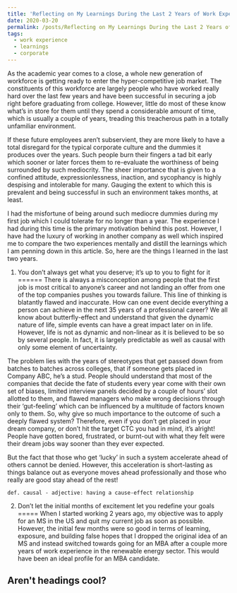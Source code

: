 ```yaml
---
title: 'Reflecting on My Learnings During the Last 2 Years of Work Experience'
date: 2020-03-20
permalink: /posts/Reflecting on My Learnings During the Last 2 Years of Work Experience/
tags:
  - work experience
  - learnings
  - corporate
---
```


As the academic year comes to a close, a whole new generation of workforce is getting ready to enter the hyper-competitive job market. The constituents of this workforce are largely people who have worked really hard over the last few years and have been successful in securing a job right before graduating from college. However, little do most of these know what’s in store for them until they spend a considerable amount of time, which is usually a couple of years, treading this treacherous path in a totally unfamiliar environment.

If these future employees aren’t subservient, they are more likely to have a total disregard for the typical corporate culture and the dummies it produces over the years. Such people burn their fingers a tad bit early which sooner or later forces them to re-evaluate the worthiness of being surrounded by such mediocrity. The sheer importance that is given to a confined attitude, expressionlessness, inaction, and sycophancy is highly despising and intolerable for many. Gauging the extent to which this is prevalent and being successful in such an environment takes months, at least.


I had the misfortune of being around such mediocre dummies during my first job which I could tolerate for no longer than a year. The experience I had during this time is the primary motivation behind this post. However, I have had the luxury of working in another company as well which inspired me to compare the two experiences mentally and distill the learnings which I am penning down in this article. So, here are the things I learned in the last two years.

1. You don’t always get what you deserve; it’s up to you to fight for it
======
There is always a misconception among people that the first job is most critical to anyone’s career and not landing an offer from one of the top companies pushes you towards failure. This line of thinking is blatantly flawed and inaccurate. How can one event decide everything a person can achieve in the next 35 years of a professional career? We all know about butterfly-effect and understand that given the dynamic nature of life, simple events can have a great impact later on in life. However, life is not as dynamic and non-linear as it is believed to be so by several people. In fact, it is largely predictable as well as causal with only some element of uncertainty.

The problem lies with the years of stereotypes that get passed down from batches to batches across colleges, that if someone gets placed in Company ABC, he’s a stud. People should understand that most of the companies that decide the fate of students every year come with their own set of biases, limited interview panels decided by a couple of hours’ slot allotted to them, and flawed managers who make wrong decisions through their ‘gut-feeling’ which can be influenced by a multitude of factors known only to them. So, why give so much importance to the outcome of such a deeply flawed system?
Therefore, even if you don’t get placed in your dream company, or don’t hit the target CTC you had in mind, it’s alright! People have gotten bored, frustrated, or burnt-out with what they felt were their dream jobs way sooner than they ever expected.

But the fact that those who get ‘lucky’ in such a system accelerate ahead of others cannot be denied. However, this acceleration is short-lasting as things balance out as everyone moves ahead professionally and those who really are good stay ahead of the rest!

`def. causal - adjective: having a cause-effect relationship`

2. Don’t let the initial months of excitement let you redefine your goals
=====
When I started working 2 years ago, my objective was to apply for an MS in the US and quit my current job as soon as possible. However, the initial few months were so good in terms of learning, exposure, and building false hopes that I dropped the original idea of an MS and instead switched towards going for an MBA after a couple more years of work experience in the renewable energy sector. This would have been an ideal profile for an MBA candidate.




Aren't headings cool?
------
